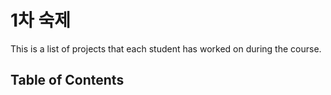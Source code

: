 # 1차 숙제

This is a list of projects that each student has worked on during the course.

## Table of Contents

```{202321016}

```
